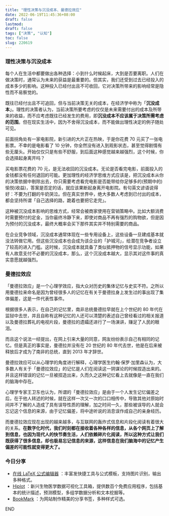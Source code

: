 ```yaml
---
title: "理性决策与沉没成本、曼德拉效应"
date: 2022-06-19T11:45:36+08:00
draft: false
lastmod: 
draft: false
tags: ["决策", "认知"]
toc: false
slug: 220619
---
```


### 理性决策与沉没成本

每个人在生活中都要做出各种选择：小到什么时候起床，大到是否要离职。人们在做决策时，通常认为未来的获益是最重要的。但其实，我们还受到过去已经投入的成本多少的影响。这种投入已经付出且不可收回，它对决策所带来的影响经常是隐性而不易察觉的。

既往已经付出且不可追回，但与当前决策无关的成本，在经济学中称为「**沉没成本**」。理性的决策者认为，当前决策所要考虑的仅仅是未来需要付出的成本及所带来的收益，而不应考虑既往已经发生的费用，即**沉没成本不应该属于决策所需考虑的范围**。但在现实生活中，因为不舍得沉没成本，而不能做出理性决定的例子随处可见。

前面拐角处有一家电影院，新引进的大片正在热映，于是你花费 70 元买了一张电影票。不幸的是电影看了 10 分钟，你全然没有进入到观影状态，甚至觉得剧情有些无厘头。开始仅仅只是有些不舒服，到后面这种感觉越来越强烈，这个时候，你会选择起身离开吗？

买电影票花费的 70 元，是无法收回的沉没成本。无论是否看完电影，前面投入的金钱都没有任何退回的可能。更加理性的经济学思维方式应该是，把沉没成本从你的决策依据中剔除出去，你只需要考虑看完电影是否能带给你足够多的(预期中的)愉悦(收益)，答案是否定的话，就应该果断起身离开电影院。有句英文谚语说得好：不要为打翻的牛奶哭泣。但在真实世界中，绝大多数人考虑到已付出的成本，都会坚持所谓「自己选择的路，跪着也要把它走完」。

这种被沉没成本影响的思维方式，经常会被商家使用在营销策略中。比如大额消费时需要预付的定金，当你最终冷静下来，即使对商品不再有强烈的购物欲，但是因为预付的沉没成本，最终大概率会买下那件其实并不特别需要的商品。

在企业竞争领域，沉没成本通常体现在一些专用设备上，这些设备一旦建成基本就没法转做它用。但这些沉没成本也会成为该企业的「护城河」，给潜在竞争者设立了较高的进入门槛。这时候，沉没成本就具备了类似抵押物的信号显示功能，如果有人故意支付不必要的沉没成本，那么，这个沉没成本越大，显示其对这件事的真实意愿就越强烈。

### 曼德拉效应

「曼德拉效应」是一个心理学效应，指大众对历史的集体记忆与史实不符。之所以用曼德拉来命名是因为曾经很多人的记忆在有关于曼德拉身上发生过的事出现了集体偏差，这是一件代表性事件。

根据很多人表示，在自己的记忆里，南非总统曼德拉早就在上个世纪的 80 年代在监狱中去世，并且自称有这种记忆的人还可以清楚的表述自己曾经看过的相关报道以及曼德拉葬礼的电视片段，曼德拉的遗孀还进行了一场演讲，赚足了人民的眼泪。

而且这个说法一经提出，在网上引来大量的同意，网友纷纷表示自己有相同的记忆。但是真正的事实是，曼德拉并没有在 20 世纪的 80 年代去世，他是在后来被释放后才成为了南非的总统，直到 2013 年才辞世。

曼德拉效应可以从心理学的角度进行解释，心理学医生约翰·保罗·加里森认为，大多数人有关于「曼德拉效应」的记忆是人们在阅读这一阴谋论的时候捏造出来的。并且这样错误的记忆一旦被捏造出来，久而久之这种记忆看上去就像是一直在我们的脑海中存在。

心理学专家王卫东也认为，所谓的「曼德拉效应」是由于一个人发生记忆偏差之后，在于他人转述的时候，就在这样一次又一次的口口相传中，导致其他对原始时间并不了解的人造成了具有误导性质的理解，加之时间一久，那些被误导的人就会忘记这个信息的来源，由于记忆偏差，将中途听说的消息误作成自己的亲身经历。

而曼德拉效应现在出现的越来越多，与互联网的轰炸式信息和片段化阅读有着很大的关系。**在数字化时代，我们时刻都在接收着各种各样的信息，从各个网页上了解到信息，也因为现代人的快节奏生活，人们依赖碎片化阅读，所以这种方式让我们既获得了很多信息，却也极易忘记信息的来源，这样信息在我们脑海中的记忆产生偏差的可能性就变得更大了。**

### 今日分享

- [在线 LaTeX 公式编辑器](https://www.latexlive.com/) ：丰富发快捷工具与公式模板，支持图片识别，输出多种格式。
- [Hiplot](https://hiplot-academic.com/?lang=zh_cn) ：新兴生物医学数据可视化工具箱，提供数百个免费应用程序，包括基本的统计描述，预测模型，多组学数据分析和文本挖掘等。
- [BookMark](https://bookmark.style/) ：为网站制作精美的分享书签，多种样式可选。

END